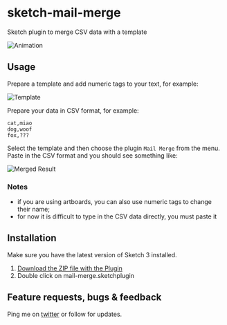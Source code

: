 # sketch-mail-merge

Sketch plugin to merge CSV data with a template

![Animation](https://raw.githubusercontent.com/kumo/sketch-mail-merge/master/docs/animation.gif)


## Usage

Prepare a template and add numeric tags to your text, for example:

![Template](https://raw.githubusercontent.com/kumo/sketch-mail-merge/master/docs/template.png)

Prepare your data in CSV format, for example:

```
cat,miao
dog,woof
fox,???
```

Select the template and then choose the plugin `Mail Merge` from the menu. Paste in the CSV format and you should see something like:

![Merged Result](https://raw.githubusercontent.com/kumo/sketch-mail-merge/master/docs/merged-result.png)

### Notes

- if you are using artboards, you can also use numeric tags to change their name;
- for now it is difficult to type in the CSV data directly, you must paste it

## Installation

Make sure you have the latest version of Sketch 3 installed.

1. [Download the ZIP file with the Plugin](https://github.com/kumo/sketch-mail-merge/archive/master.zip)
2. Double click on mail-merge.sketchplugin

## Feature requests, bugs & feedback

Ping me on [twitter](http://twitter.com/kumo) or follow for updates.
